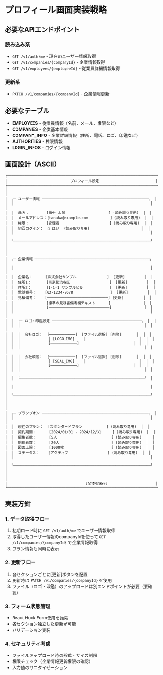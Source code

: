# プロフィール画面実装戦略

## 必要なAPIエンドポイント

### 読み込み系

- `GET /v1/auth/me` - 現在のユーザー情報取得
- `GET /v1/companies/{companyId}` - 企業情報取得
- `GET /v1/employees/{employeeId}` - 従業員詳細情報取得

### 更新系

- `PATCH /v1/companies/{companyId}` - 企業情報更新

## 必要なテーブル

- **EMPLOYEES** - 従業員情報（名前、メール、権限など）
- **COMPANIES** - 企業基本情報
- **COMPANY_INFO** - 企業詳細情報（住所、電話、ロゴ、印鑑など）
- **AUTHORITIES** - 権限情報
- **LOGIN_INFOS** - ログイン情報

## 画面設計（ASCII）

```
┌─────────────────────────────────────────────────────────────────────┐
│                             プロフィール設定                          │
├─────────────────────────────────────────────────────────────────────┤
│                                                                     │
│  ┌─ ユーザー情報 ─────────────────────────────────────────────────┐  │
│  │                                                               │  │
│  │  氏名：        [田中 太郎                    ] (読み取り専用)  │  │
│  │  メールアドレス：[tanaka@example.com          ] (読み取り専用)  │  │
│  │  権限：        [管理者                       ] (読み取り専用)  │  │
│  │  初回ログイン：  □ はい  (読み取り専用)                        │  │
│  │                                                               │  │
│  └───────────────────────────────────────────────────────────────┘  │
│                                                                     │
│  ┌─ 企業情報 ─────────────────────────────────────────────────────┐  │
│  │                                                               │  │
│  │  企業名：      [株式会社サンプル              ]  [更新]         │  │
│  │  住所1：       [東京都渋谷区                  ]  [更新]         │  │
│  │  住所2：       [1-1-1 サンプルビル            ]  [更新]         │  │
│  │  電話番号：    [03-1234-5678                 ]  [更新]         │  │
│  │  見積備考：    [────────────────────────────] [更新]         │  │
│  │               [標準の見積書備考欄テキスト      ]               │  │
│  │               [────────────────────────────]               │  │
│  │                                                               │  │
│  │  ┌─ ロゴ・印鑑設定 ─────────────────────────────────────────┐  │  │
│  │  │                                                         │  │  │
│  │  │  会社ロゴ：  [────────────]  [ファイル選択] [削除]       │  │  │
│  │  │             │ [LOGO_IMG]    │                         │  │  │
│  │  │             [────────────]                         │  │  │
│  │  │                                                         │  │  │
│  │  │  会社印鑑：  [────────────]  [ファイル選択] [削除]       │  │  │
│  │  │             │ [SEAL_IMG]    │                         │  │  │
│  │  │             [────────────]                         │  │  │
│  │  │                                                         │  │  │
│  │  └─────────────────────────────────────────────────────────┘  │  │
│  │                                                               │  │
│  └───────────────────────────────────────────────────────────────┘  │
│                                                                     │
│  ┌─ プランプオン ─────────────────────────────────────────────────┐  │
│  │                                                               │  │
│  │  現在のプラン：  [スタンダードプラン           ] (読み取り専用)  │  │
│  │  契約期間：      [2024/01/01 - 2024/12/31     ] (読み取り専用)  │  │
│  │  編集者数：      [5人                         ] (読み取り専用)  │  │
│  │  閲覧者数：      [20人                        ] (読み取り専用)  │  │
│  │  図面上限：      [1000枚                      ] (読み取り専用)  │  │
│  │  ステータス：    [アクティブ                  ] (読み取り専用)  │  │
│  │                                                               │  │
│  └───────────────────────────────────────────────────────────────┘  │
│                                                                     │
│                                    [全体を保存]                      │
└─────────────────────────────────────────────────────────────────────┘
```

## 実装方針

### 1. データ取得フロー

1. 初期ロード時に `GET /v1/auth/me` でユーザー情報取得
2. 取得したユーザー情報のcompanyIdを使って `GET /v1/companies/{companyId}` で企業情報取得
3. プラン情報も同時に表示

### 2. 更新フロー

1. 各セクションごとに[更新]ボタンを配置
2. 更新時は `PATCH /v1/companies/{companyId}` を使用
3. ファイル（ロゴ・印鑑）のアップロードは別エンドポイントが必要（要確認）

### 3. フォーム状態管理

- React Hook Form使用を推奨
- 各セクション独立した更新が可能
- バリデーション実装

### 4. セキュリティ考慮

- ファイルアップロード時の形式・サイズ制限
- 権限チェック（企業情報更新権限の確認）
- 入力値のサニタイゼーション
